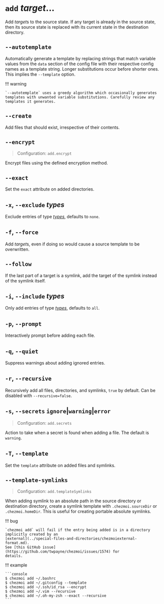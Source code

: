 # `add` *target*...

Add *target*s to the source state. If any target is already in the source
state, then its source state is replaced with its current state in the
destination directory.

## `--autotemplate`

Automatically generate a template by replacing strings that match variable
values from the `data` section of the config file with their respective config
names as a template string. Longer substitutions occur before shorter ones.
This implies the `--template` option.

!!! warning

    `--autotemplate` uses a greedy algorithm which occasionally generates
    templates with unwanted variable substitutions. Carefully review any
    templates it generates.

## `--create`

Add files that should exist, irrespective of their contents.

## `--encrypt`

> Configuration: `add.encrypt`

Encrypt files using the defined encryption method.

## `--exact`

Set the `exact` attribute on added directories.

## `-x`, `--exclude` *types*

Exclude entries of type [*types*](../command-line-flags/common.md#available-types),  defaults to `none`.

## `-f`, `--force`

Add *target*s, even if doing so would cause a source template to be
overwritten.

## `--follow`

If the last part of a target is a symlink, add the target of the symlink
instead of the symlink itself.

## `-i`, `--include` *types*

Only add entries of type [*types*](../command-line-flags/common.md#available-types), defaults to `all`.

## `-p`, `--prompt`

Interactively prompt before adding each file.

## `-q`, `--quiet`

Suppress warnings about adding ignored entries.

## `-r`, `--recursive`

Recursively add all files, directories, and symlinks, `true` by default. Can be disabled with `--recursive=false`.

## `-s`, `--secrets` `ignore`|`warning`|`error`

> Configuration: `add.secrets`

Action to take when a secret is found when adding a file. The default is
`warning`.

## `-T`, `--template`

Set the `template` attribute on added files and symlinks.

## `--template-symlinks`

> Configuration: `add.templateSymlinks`

When adding symlink to an absolute path in the source directory or destination
directory, create a symlink template with `.chezmoi.sourceDir` or
`.chezmoi.homeDir`. This is useful for creating portable absolute symlinks.

!!! bug

    `chezmoi add` will fail if the entry being added is in a directory
    implicitly created by an
    [external](../special-files-and-directories/chezmoiexternal-format.md).
    See [this GitHub issue](https://github.com/twpayne/chezmoi/issues/1574) for
    details.

!!! example

    ```console
    $ chezmoi add ~/.bashrc
    $ chezmoi add ~/.gitconfig --template
    $ chezmoi add ~/.ssh/id_rsa --encrypt
    $ chezmoi add ~/.vim --recursive
    $ chezmoi add ~/.oh-my-zsh --exact --recursive
    ```
